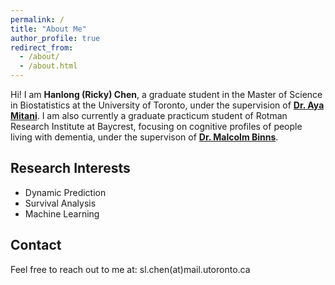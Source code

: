 ```yaml
---
permalink: /
title: "About Me"
author_profile: true
redirect_from: 
  - /about/
  - /about.html
---
```


Hi! I am **Hanlong (Ricky) Chen**, a graduate student in the Master of Science in Biostatistics at the University of Toronto, under the supervision of [**Dr. Aya Mitani**](https://www.ayamitani.com/). I am also currently a graduate practicum student of Rotman Research Institute at Baycrest, focusing on cognitive profiles of people living with dementia, under the supervison of [**Dr. Malcolm Binns**](https://www.dlsph.utoronto.ca/faculty-profile/binns-malcolm/).



## Research Interests

- Dynamic Prediction
- Survival Analysis
- Machine Learning


## Contact

Feel free to reach out to me at: sl.chen(at)mail.utoronto.ca
